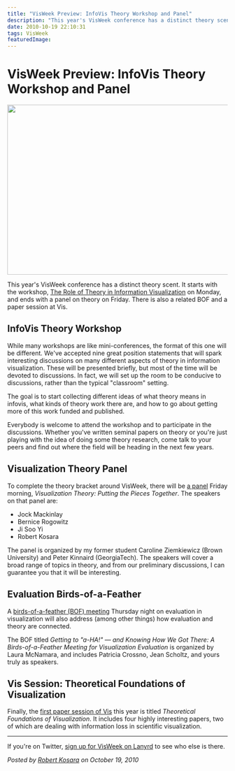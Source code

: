 ```yaml
---
title: "VisWeek Preview: InfoVis Theory Workshop and Panel"
description: "This year's VisWeek conference has a distinct theory scent. It starts with the workshop, The Role of Theory in Information Visualization on Monday, and ends with a panel on theory on Friday. There is also a related BOF and a paper session at Vis."
date: 2010-10-19 22:10:31
tags: VisWeek
featuredImage:
---
```


# VisWeek Preview: InfoVis Theory Workshop and Panel

<a href="http://eagereyes.org/blog/2010/visweek-preview-infovis-theory-workshop-and-panel"><img src="https://media.eagereyes.org/media/2010/math.jpg" alt="" width="560" height="389" /></a>

This year's VisWeek conference has a distinct theory scent. It starts with the workshop, <a href="http://eagereyes.org/infovis-theory-workshop">The Role of Theory in Information Visualization</a> on Monday, and ends with a panel on theory on Friday. There is also a related BOF and a paper session at Vis.

## InfoVis Theory Workshop

While many workshops are like mini-conferences, the format of this one will be different. We've accepted nine great position statements that will spark interesting discussions on many different aspects of theory in information visualization. These will be presented briefly, but most of the time will be devoted to discussions. In fact, we will set up the room to be conducive to discussions, rather than the typical "classroom" setting.

The goal is to start collecting different ideas of what theory means in infovis, what kinds of theory work there are, and how to go about getting more of this work funded and published.

Everybody is welcome to attend the workshop and to participate in the discussions. Whether you've written seminal papers on theory or you're just playing with the idea of doing some theory research, come talk to your peers and find out where the field will be heading in the next few years.

## Visualization Theory Panel

To complete the theory bracket around VisWeek, there will be <a href="http://vis.computer.org/VisWeek2010/session/panels.html">a panel</a> Friday morning, <em>Visualization Theory: Putting the Pieces Together</em>. The speakers on that panel are:
<ul>
	<li>Jock Mackinlay</li>
	<li>Bernice Rogowitz</li>
	<li>Ji Soo Yi</li>
	<li>Robert Kosara</li>
</ul>
The panel is organized by my former student Caroline Ziemkiewicz (Brown University) and Peter Kinnaird (GeorgiaTech). The speakers will cover a broad range of topics in theory, and from our preliminary discussions, I can guarantee you that it will be interesting.

## Evaluation Birds-of-a-Feather

A <a href="http://vis.computer.org/VisWeek2010/session/bof.html">birds-of-a-feather (BOF) meeting</a> Thursday night on evaluation in visualization will also address (among other things) how evaluation and theory are connected.

The BOF titled <em>Getting to "a-HA!" — and Knowing How We Got There: A Birds-of-a-Feather Meeting for Visualization Evaluation</em> is organized by Laura McNamara, and includes Patricia Crossno, Jean Scholtz, and yours truly as speakers.

## Vis Session: Theoretical Foundations of Visualization

Finally, the <a href="http://vis.computer.org/VisWeek2010/vis/sessions_papers.html">first paper session of Vis</a> this year is titled <em>Theoretical Foundations of Visualization</em>. It includes four highly interesting papers, two of which are dealing with information loss in scientific visualization.

<hr />

If you're on Twitter, <a href="http://lanyrd.com/2010/visweek/">sign up for VisWeek on Lanyrd</a> to see who else is there.


_Posted by <a href="/about">Robert Kosara</a> on October 19, 2010_


